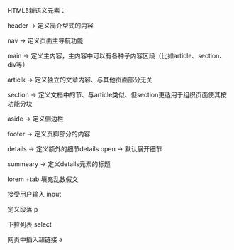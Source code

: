 HTML5新语义元素：

header -> 定义简介型式的内容

nav -> 定义页面主导航功能

main -> 定义主内容，主内容中可以有各种子内容区段（比如article、section、div等）

articlk -> 定义独立的文章内容、与其他页面部分无关

section -> 定义文档中的节、与article类似、但section更适用于组织页面使其按功能分块

aside -> 定义侧边栏

footer -> 定义页脚部分的内容

details -> 定义额外的细节details open -> 默认展开细节

summeary -> 定义details元素的标题



lorem +tab 	填充乱数假文



接受用户输入						input

定义段落								p

下拉列表								select

网页中插入超链接				a

